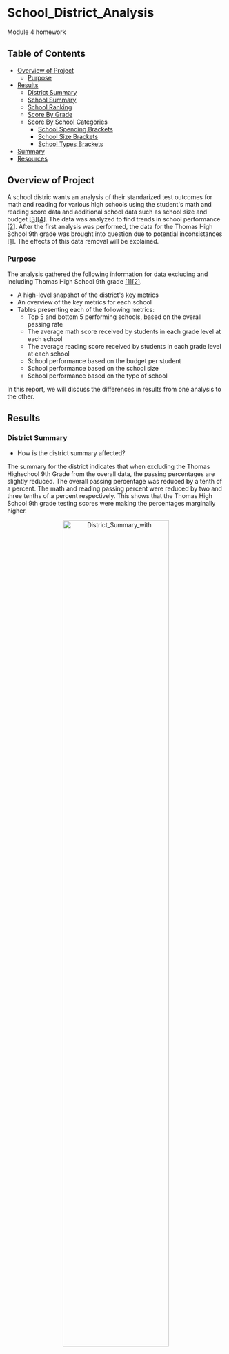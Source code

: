 # School_District_Analysis
Module 4 homework

## Table of Contents
- [Overview of Project](#OverviewProject)
  * [Purpose](#purpose)
- [Results](#Results)
  * [District Summary](#DistSumm)
  * [School Summary](#SchoolSumm)
  * [School Ranking](#SchoolRank)
  * [Score By Grade](#ScoreGrade)
  * [Score By School Categories](#SchoolCat)
    * [School Spending Brackets](#SchoolSpend) 
    * [School Size Brackets](#SchoolSize) 
    * [School Types Brackets](#SchoolType) 
- [Summary](#Summary)
- [Resources](#Resources)

 
## <a name="OverviewProject"></a>Overview of Project

A school distric wants an analysis of their standarized test outcomes for math and reading for various high schools using the student's math and reading score data and additional school data such as school size and budget [[3]](#3)[[4]](#4). The data was analyzed to find trends in school performance [[2]](#2). After the first analysis was performed, the data for the Thomas High School 9th grade was brought into question due to potential inconsistances [[1]](#1). The effects of this data removal will be explained. 

### <a name="purpose"></a>Purpose

 The analysis gathered the following information for data excluding and including Thomas High School 9th grade [[1]](#1)[[2]](#2).
 
* A high-level snapshot of the district's key metrics
* An overview of the key metrics for each school
* Tables presenting each of the following metrics:
  - Top 5 and bottom 5 performing schools, based on the overall passing rate
  - The average math score received by students in each grade level at each school
  - The average reading score received by students in each grade level at each school
  - School performance based on the budget per student
  - School performance based on the school size 
  - School performance based on the type of school
 
 In this report, we will discuss the differences in results from one analysis to the other.
 
## <a name="Results"></a>Results

### <a name="DistSumm"></a>District Summary
* How is the district summary affected?

The summary for the district indicates that when excluding the Thomas Highschool 9th Grade from the overall data, the passing percentages are slightly reduced. The overall passing percentage was reduced by a tenth of a percent. The math and reading passing percent were reduced by two and three tenths of a percent respectively. This shows that the Thomas High School 9th grade testing scores were making the percentages marginally higher.   

<p align="center"> <img src="Resources/Pictures/District_Summary_with.png" width ="70%" alt="District_Summary_with"> </p>
<p align="center"> Figure 1: District Summary Including THS 9th Grade</p> 

<p align="center"> <img src="Resources/Pictures/District_Summary_without.png" width ="70%" alt="District_Summary_without"> </p>
<p align="center"> Figure 2: District Summary Excluding THS 9th Grade</p> 

### <a name="SchoolSumm"></a>School Summary
* How is the school summary affected?

The school summary indicates a small variation to the averages and passing percentages for Thomas High School. In Figure 4 we are only showing Thomas High School as all other high schoolds did not change. When taking out the 9th grade scores, the average for math score was reduced by 0.067 points and the average reading scores increased by 0.047 points. All of the percentages decreased when taking the 9th grade scores out, but only by a small amount. The overall passing percentage waas affected the most, with only a 0.32 difference in the values. 

<p align="center"> <img src="Resources/Pictures/Per_School_Metrics_with.png" width ="70%" alt="Per_School_Metrics_with"> </p>
<p align="center"> Figure 3: School Summary Including THS 9th Grade</p> 

<p align="center"> <img src="Resources/Pictures/Per_School_Metrics_without_Corrected_THS.png" width ="70%" alt="Per_School_Metrics_without_Corrected_THS"> </p>
<p align="center"> Figure 4: School Summary Excluding THS 9th Grade - THS only</p> 

### <a name="SchoolRank"></a>School Ranking

* How does replacing the ninth graders’ math and reading scores affect Thomas High School’s performance relative to the other schools?

The 9th graders' math and reading scores did not affect Thomas High School's ranking with respect to the other schools. In the analysis including and excluding the data, Thomas High School came second in both school rankings. The overall passing percentage is reduced from 90.94% to 90.63% from when including to when excluding the 9th graders' scores. This drop was not significant tnough to move Thomas High School's place. 

<p align="center"> <img src="Resources/Pictures/Top_Schools_with.png" width ="70%" alt="Top_Schools_with"> </p>
<p align="center"> Figure 3: Top Schools Including THS 9th Grade</p> 

<p align="center"> <img src="Resources/Pictures/Top_Schools_without.png" width ="70%" alt="Top_Schools_without"> </p>
<p align="center"> Figure 4: Top Schools Excluding THS 9th Grade</p> 

### <a name="ScoreGrade"></a>Scores By Grade

* How does replacing the ninth-grade scores affect math and reading scores by grade:
 
The only change for this part of the analysis is that the math and reading for Thomas High School 9th grade is changed from a value, to nan. All the other values remain unchanged. 

<p align="center"> <img src="Resources/Pictures/By_Grade_Math.png" width ="70%" alt="By_Grade_Math"> </p>
<p align="center"> Figure 5: Math Scores By Grade Including vs Excluding THS 9th Grade</p> 

<p align="center"> <img src="Resources/Pictures/By_Grade_Reading.png" width ="70%" alt="By_Grade_Reading"> </p>
<p align="center"> Figure 6: Reading Scores By Grade Including vs Excluding THS 9th Grade</p> 

### <a name="SchoolCat"></a> Scores by School Categories

* How does replacing the ninth-grade scores affect scores by school spending, school size and school type:

When removing the 9th grade data the results for scores by school spending, size and type were slightly changed in the categories that Thomas High School belonged in. But the changes were so insignificant, that when rounding up for formatting purposes the tables for school spending, school size and school type looked identical with and without the 9th grade data. 

#### <a name="SchoolSpend"></a> School Spending Brackets

Thomas High School belongs to the $630 - $644 spending bracket per student. The average for math and reading scores for this category decreased by 0.016 and 0.012 points respectively when removing the Thomas 9th grade data. Therefore, when formatting and rounding to one decimal place the difference between the two data sets goes away. Similarly all percentages changed by less than 0.1, making the percentages in the formatted table (rounded to no decimal places) identical. 

<p align="center"> <img src="Resources/Pictures/Spending_Ranges_With.png" width ="70%" alt="Spending_Ranges_With"> </p>
<p align="center"> Figure 7: Spending Ranges Including THS 9th Grade</p> 


<p align="center"> <img src="Resources/Pictures/Spending_Ranges_Without.png" width ="70%" alt="Spending_Ranges_Without"> </p>
<p align="center"> Figure 8: Spending Ranges Excluding THS 9th Grade</p> 


<p align="center"> <img src="Resources/Pictures/Spending_Ranges_Formatted.png" width ="70%" alt="Spending_Ranges_Formatted"> </p>
<p align="center"> Figure 9: Spending Ranges Formatted for Both Analysis</p> 


#### <a name="SchoolSize"></a> School Size Brackets



<p align="center"> <img src="Resources/Pictures/School_Size_with.png" width ="70%" alt="School_Size_with"> </p>
<p align="center"> Figure 10: School Size Ranges Including THS 9th Grade</p> 

<p align="center"> <img src="Resources/Pictures/School_Size_without.png" width ="70%" alt="School_Size_without"> </p>
<p align="center"> Figure 11: School Size Ranges Excluding THS 9th Grade</p> 

<p align="center"> <img src="Resources/Pictures/School_Size_formatted.png" width ="70%" alt="School_Size_formatted"> </p>
<p align="center"> Figure 12: School Size Formatted for Both Analysis</p> 


#### <a name="SchoolType"></a> School Types Brackets

Thomas High School is a Charter School. 

<p align="center"> <img src="Resources/Pictures/School_Type_with.png" width ="70%" alt="School_Type_with"> </p>
<p align="center"> Figure 13: School Type Including THS 9th Grade</p> 

<p align="center"> <img src="Resources/Pictures/School_Type_without.png" width ="70%" alt="School_Type_without"> </p>
<p align="center"> Figure 14: School Type Excluding THS 9th Grade</p> 

<p align="center"> <img src="Resources/Pictures/School_Type_formatted.png" width ="70%" alt="School_Type_formatted"> </p>
<p align="center"> Figure 15: School Type Formatted for Both Analysis</p> 


## <a name="Summary"></a> Summary

Generally speaking, the effects of excluding the Thomas High School 9th grade data were insignificant. At a district level the ranking of Thomas High School did not change, . At the school level, . Overall although the 9th grade data did enhance the passing percentages, the effects were small. 

## <a name="Resources"></a>Resources

<a name="1">[1]</a> [School Distric Analysis without Thomas High School 9th Grade](https://github.com/tamiespinosa/School_District_Analysis/blob/d230e051353b12aff7ec079be477609ec4f7bb8c/PyCitySchools_Challenge.ipynb)

<a name="2">[2]</a> [School District Analysis](https://github.com/tamiespinosa/School_District_Analysis/blob/d230e051353b12aff7ec079be477609ec4f7bb8c/PyCitySchools.ipynb)

<a name="3">[3]</a> [School Data](https://github.com/tamiespinosa/School_District_Analysis/blob/d230e051353b12aff7ec079be477609ec4f7bb8c/Resources/schools_complete.csv)

<a name="4">[4]</a> [Student Data](https://github.com/tamiespinosa/School_District_Analysis/blob/d230e051353b12aff7ec079be477609ec4f7bb8c/Resources/students_complete.csv)

[5] https://docs.github.com/en/get-started/writing-on-github/getting-started-with-writing-and-formatting-on-github/basic-writing-and-formatting-syntax

